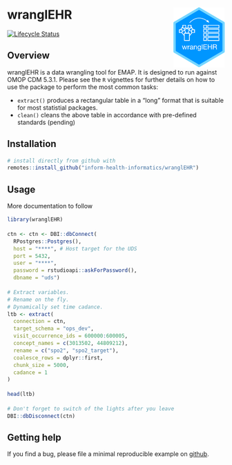 
<!-- README.md is generated from README.Rmd. Please edit that file -->

# wranglEHR <a href='https://inform-health-informatics.github.io/wranglEHR/'><img src='man/figures/logo.png' align="right" height="139" /></a>

<!-- badges: start -->

[![Lifecycle
Status](https://img.shields.io/badge/lifecycle-experimental-orange.svg)](https://www.tidyverse.org/lifecycle/)
<!-- badges: end -->

## Overview

wranglEHR is a data wrangling tool for EMAP. It is designed to run
against OMOP CDM 5.3.1. Please see the `R` vignettes for further details
on how to use the package to perform the most common tasks:

  - `extract()` produces a rectangular table in a “long” format that is
    suitable for most statistial packages.
  - `clean()` cleans the above table in accordance with pre-defined
    standards (pending)

## Installation

``` r
# install directly from github with
remotes::install_github("inform-health-informatics/wranglEHR")
```

## Usage

More documentation to follow

``` r
library(wranglEHR)

ctn <- ctn <- DBI::dbConnect(
  RPostgres::Postgres(),
  host = "****", # Host target for the UDS
  port = 5432,
  user = "****",
  password = rstudioapi::askForPassword(),
  dbname = "uds")

# Extract variables.
# Rename on the fly.
# Dynamically set time cadance.
ltb <- extract(
  connection = ctn,
  target_schema = "ops_dev",
  visit_occurrence_ids = 600000:600005,
  concept_names = c(3013502, 44809212),
  rename = c("spo2", "spo2_target"),
  coalesce_rows = dplyr::first,
  chunk_size = 5000,
  cadance = 1
)

head(ltb)

# Don't forget to switch of the lights after you leave
DBI::dbDisconnect(ctn)
```

## Getting help

If you find a bug, please file a minimal reproducible example on
[github](https://github.com/inform-health-informatics/wranglEHR/issues).
